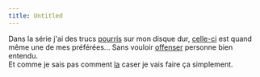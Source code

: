 ```yaml
---
title: Untitled
---
```


Dans la série j'ai des trucs [pourris](./tmp/Rat.jpg) sur mon disque dur,
[celle-ci](./tmp/stress.jpg) est quand même une de mes préférées... Sans
vouloir [offenser](./tmp/gare.jpg) personne bien entendu.  
Et comme je sais pas comment [la](./tmp/bebe.gif) caser je vais faire ça
simplement.

